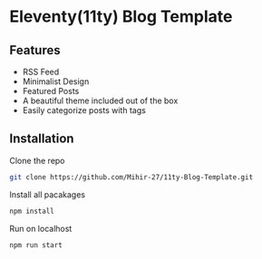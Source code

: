 # Eleventy(11ty) Blog Template

## Features
- RSS Feed
- Minimalist Design
- Featured Posts
- A beautiful theme included out of the box
- Easily categorize posts with tags

## Installation
Clone the repo
```sh
git clone https://github.com/Mihir-27/11ty-Blog-Template.git
```
Install all pacakages
```sh
npm install
```
Run on localhost
```sh
npm run start
```

